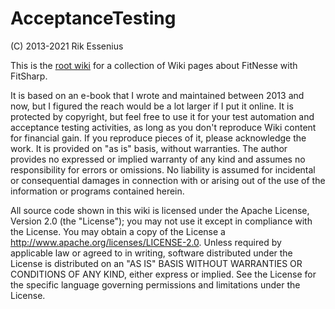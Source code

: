 # AcceptanceTesting

(C) 2013-2021 Rik Essenius

This is the [root wiki](../../wiki) for a collection of Wiki pages about FitNesse with FitSharp.

It is based on an e-book that I wrote and maintained between 2013 and now, but I figured the reach would be a lot larger if I put it online.
It is protected by copyright, but feel free to use it for your test automation and acceptance testing activities, as long as you don't reproduce Wiki content for financial gain. If you reproduce pieces of it, please acknowledge the work. It is provided on "as is" basis, without warranties. The author provides no expressed or implied warranty of any kind and assumes no responsibility for errors or omissions. No liability is assumed for incidental or consequential damages in connection with or arising out of the use of the information or programs contained herein.

All source code shown in this wiki is licensed under the Apache License, Version 2.0 (the "License"); you may not use it except in compliance with the License. You may obtain a copy of the License a http://www.apache.org/licenses/LICENSE-2.0. Unless required by applicable law or agreed to in writing, software distributed under the License is distributed on an "AS IS" BASIS WITHOUT WARRANTIES OR CONDITIONS OF ANY KIND, either express or implied. See the License for the specific language governing permissions and limitations under the License. 
